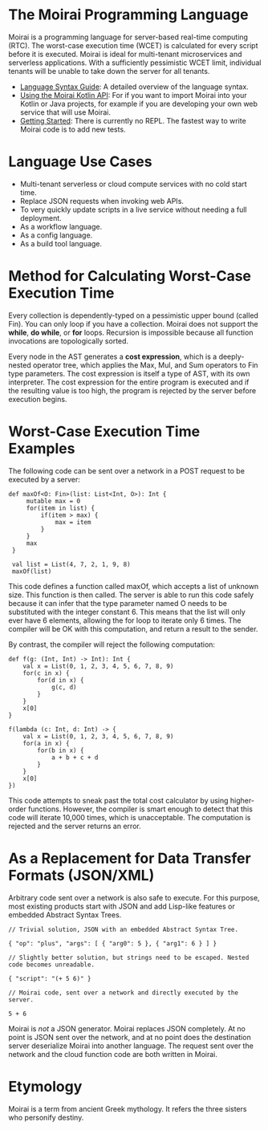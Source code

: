 # The Moirai Programming Language
Moirai is a programming language for server-based real-time computing (RTC). The worst-case execution time (WCET) is calculated for every script before it is executed. Moirai is ideal for multi-tenant microservices and serverless applications. With a sufficiently pessimistic WCET limit, individual tenants will be unable to take down the server for all tenants.

* [Language Syntax Guide](https://github.com/moirai-lang/moirai-kt/wiki/Language-Syntax-Guide): A detailed overview of the language syntax.
* [Using the Moirai Kotlin API](https://github.com/moirai-lang/moirai-kt/wiki/Using-the-Moirai-Kotlin-API): For if you want to import Moirai into your Kotlin or Java projects, for example if you are developing your own web service that will use Moirai.
* [Getting Started](https://github.com/moirai-lang/moirai-kt/wiki/Getting-Started): There is currently no REPL. The fastest way to write Moirai code is to add new tests.

# Language Use Cases
* Multi-tenant serverless or cloud compute services with no cold start time.
* Replace JSON requests when invoking web APIs.
* To very quickly update scripts in a live service without needing a full deployment.
* As a workflow language.
* As a config language.
* As a build tool language.

# Method for Calculating Worst-Case Execution Time
Every collection is dependently-typed on a pessimistic upper bound (called Fin). You can only loop if you have a collection. Moirai does not support the **while**, **do while**, or **for** loops. Recursion is impossible because all function invocations are topologically sorted.

Every node in the AST generates a **cost expression**, which is a deeply-nested operator tree, which applies the Max, Mul, and Sum operators to Fin type parameters. The cost expression is itself a type of AST, with its own interpreter. The cost expression for the entire program is executed and if the resulting value is too high, the program is rejected by the server before execution begins.

# Worst-Case Execution Time Examples
The following code can be sent over a network in a POST request to be executed by a server:
```
def maxOf<O: Fin>(list: List<Int, O>): Int {
     mutable max = 0
     for(item in list) {
         if(item > max) {
             max = item
         }
     }
     max
 }
 
 val list = List(4, 7, 2, 1, 9, 8)
 maxOf(list)
```
This code defines a function called maxOf, which accepts a list of unknown size. This function is then called. The server is able to run this code safely because it can infer that the type parameter named O needs to be substituted with the integer constant 6. This means that the list will only ever have 6 elements, allowing the for loop to iterate only 6 times. The compiler will be OK with this computation, and return a result to the sender.

By contrast, the compiler will reject the following computation:
```
def f(g: (Int, Int) -> Int): Int {
    val x = List(0, 1, 2, 3, 4, 5, 6, 7, 8, 9)
    for(c in x) {
        for(d in x) {
            g(c, d)
        }
    }
    x[0]
}

f(lambda (c: Int, d: Int) -> {
    val x = List(0, 1, 2, 3, 4, 5, 6, 7, 8, 9)
    for(a in x) {
        for(b in x) {
            a + b + c + d
        }
    }
    x[0]
})
```
This code attempts to sneak past the total cost calculator by using higher-order functions. However, the compiler is smart enough to detect that this code will iterate 10,000 times, which is unacceptable. The computation is rejected and the server returns an error.

# As a Replacement for Data Transfer Formats (JSON/XML)
Arbitrary code sent over a network is also safe to execute. For this purpose, most existing products start with JSON and add Lisp-like features or embedded Abstract Syntax Trees.

```
// Trivial solution, JSON with an embedded Abstract Syntax Tree.

{ "op": "plus", "args": [ { "arg0": 5 }, { "arg1": 6 } ] }

// Slightly better solution, but strings need to be escaped. Nested code becomes unreadable.

{ "script": "(+ 5 6)" }

// Moirai code, sent over a network and directly executed by the server.

5 + 6
```

Moirai is _not_ a JSON generator. Moirai replaces JSON completely. At no point is JSON sent over the network, and at no point does the destination server deserialize Moirai into another language. The request sent over the network and the cloud function code are both written in Moirai.

# Etymology
Moirai is a term from ancient Greek mythology. It refers the three sisters who personify destiny.